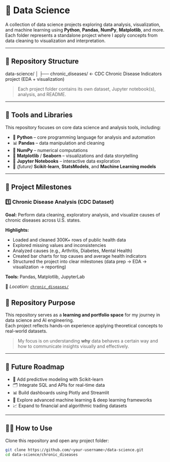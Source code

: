 # 🧠 Data Science

A collection of data science projects exploring data analysis, visualization, and machine learning using **Python**, **Pandas**, **NumPy**, **Matplotlib**, and more.  
Each folder represents a standalone project where I apply concepts from data cleaning to visualization and interpretation.

---

## 📂 Repository Structure

data-science/
│
├── chronic_diseases/ ← CDC Chronic Disease Indicators project (EDA + visualization)


> Each project folder contains its own dataset, Jupyter notebook(s), analysis, and README.

---

## 🧰 Tools and Libraries

This repository focuses on core data science and analysis tools, including:

- 🐍 **Python** – core programming language for analysis and automation  
- 📊 **Pandas** – data manipulation and cleaning  
- 🔢 **NumPy** – numerical computations  
- 🎨 **Matplotlib** / **Seaborn** – visualizations and data storytelling  
- 🧮 **Jupyter Notebooks** – interactive data exploration  
- 🤖 *(future)* **Scikit-learn**, **StatsModels**, and **Machine Learning models**

---

## 🧩 Project Milestones

### 1️⃣ Chronic Disease Analysis (CDC Dataset)
**Goal:** Perform data cleaning, exploratory analysis, and visualize causes of chronic diseases across U.S. states.

**Highlights:**
- Loaded and cleaned 300K+ rows of public health data  
- Explored missing values and inconsistencies  
- Analyzed causes (e.g., Arthritis, Diabetes, Mental Health)  
- Created bar charts for top causes and average health indicators  
- Structured the project into clear milestones (data prep → EDA → visualization → reporting)

**Tools:** Pandas, Matplotlib, JupyterLab

📍 *Location:* [`chronic_diseases/`](./[chronic_diseases](https://catalog.data.gov/dataset/u-s-chronic-disease-indicators))



## 🎯 Repository Purpose

This repository serves as a **learning and portfolio space** for my journey in data science and AI engineering.  
Each project reflects hands-on experience applying theoretical concepts to real-world datasets.

> My focus is on understanding **why** data behaves a certain way and how to communicate insights visually and effectively.

---

## 🚀 Future Roadmap

- 🧮 Add predictive modeling with Scikit-learn  
- 🗂️ Integrate SQL and APIs for real-time data  
- 📊 Build dashboards using Plotly and Streamlit  
- 🤖 Explore advanced machine learning & deep learning frameworks  
- 📈 Expand to financial and algorithmic trading datasets  

---

## 🧑‍💻 How to Use

Clone this repository and open any project folder:

```bash
git clone https://github.com/<your-username>/data-science.git
cd data-science/chronic_diseases



